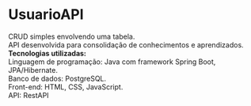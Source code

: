 <h1><b>UsuarioAPI</b><br></h1>
CRUD simples envolvendo uma tabela.<br>
API desenvolvida para consolidação de conhecimentos e aprendizados.<br> 
<b>Tecnologias utilizadas:</b><br>
Linguagem de programação: Java com framework Spring Boot, JPA/Hibernate.<br>
Banco de dados: PostgreSQL.<br>
Front-end: HTML, CSS, JavaScript.<br>
API: RestAPI<br>
